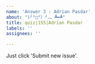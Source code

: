 ```yaml
---
name: 'Answer 3 : Adrian Pasdar'
about: "(╯°□°）╯︵ ┻━┻"
title: quiz|155|Adrian Pasdar
labels: ''
assignees: ''

---
```


Just click 'Submit new issue'.

